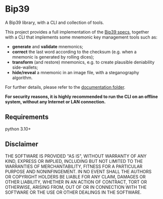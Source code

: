 # Bip39
A Bip39 library, with a CLI and collection of tools.

This project provides a full implementation of the [Bip39 specs](https://github.com/bitcoin/bips/blob/master/bip-0039.mediawiki), together with a CLI that implements some mnemonic key management tools such as:
- **generate** and **validate** mnemonics;
- **correct** the last word according to the checksum (e.g. when a mnemonic is generated by rolling dices);
- **transform** (and restore) mnemonics, e.g. to create plausible deniability side-wallets;
- **hide/reveal** a mnemonic in an image file, with a steganography algorithm.

For further details, please refer to the [documentation folder](https://github.com/tulliolo/bip39/wiki).

**For security reasons, it is highly recommended to run the CLI on an offline system, without any Internet or LAN connection.**

## Requirements
python 3.10+

## Disclaimer

THE SOFTWARE IS PROVIDED "AS IS", WITHOUT WARRANTY OF ANY KIND, EXPRESS OR IMPLIED, INCLUDING BUT NOT LIMITED TO THE WARRANTIES OF MERCHANTABILITY,
FITNESS FOR A PARTICULAR PURPOSE AND NONINFINGEMENT. IN NO EVENT SHALL THE AUTHORS OR COPYRIGHT HOLDERS BE LIABLE FOR ANY CLAIM, DAMAGES OR OTHER
LIABILITY, WHETHER IN AN ACTION OF CONTRACT, TORT OR OTHERWISE, ARISING FROM, OUT OF OR IN CONNECTION WITH THE SOFTWARE OR THE USE OR OTHER DEALINGS IN THE
SOFTWARE.

